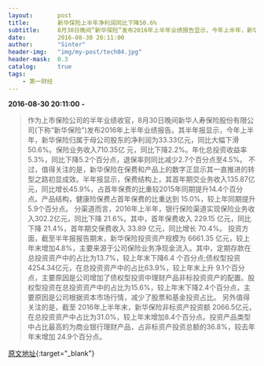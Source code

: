 ```yaml
---
layout:       post
title:        新华保险上半年净利润同比下降50.6% 
subtitle:     8月30日晚间“新华保险”发布2016年上半年业绩报告显示，今年上半年，新华保险归属于母公司股东的净利润为33.33亿元，同比大幅下滑50.6%。保险业务收入710.35亿 元，同比下降2.2%。
date:         2016-08-30 20:11:00
author:       "Sinter"
header-img:   "img/my-post/tech04.jpg"
header-mask:  0.3
catalog:      true
tags:
    - 第一财经
---
```


**2016-08-30 20:11:00**  **-**

> 作为上市保险公司的半年业绩收官，8月30日晚间新华人寿保险股份有限公司(下称“新华保险”)发布2016年上半年业绩报告。其半年报显示，今年上半年，新华保险归属于母公司股东的净利润为33.33亿元，同比大幅下滑50.6%。保险业务收入710.35亿 元，同比下降2.2%。年化总投资收益率5.3%，同比下降5.2个百分点，退保率则同比减少2.7个百分点至4.5%。
不过，值得关注的是，新华保险在保费和产品上的数字正显示其一直推进的转型之路初显成效。半年报显示，保费结构上，其首年期交业务收入135.87亿元，同比增长45.9%，占首年保费的比重较2015年同期提升14.4个百分点。产品结构，健康险保费占首年保费的比重达到 15.0%，较上年同期提升5.9个百分点。
分渠道而言，2016年上半年，银行保险渠道实现保险业务收入302.2亿元，同比下降 21.6%。其中，首年保费收入 229.15 亿元，同比下降 21.4%，首年期交保费收入 33.89 亿元，同比增长 70.4%。
投资方面，截至半年报报告期末，新华保险投资资产规模为 6661.35 亿元，较上年末增加4.8%，主要来源于公司保险业务净现金流入。其中，定期存款在总投资资产中的占比为13.7%，较上年末下降6.4 个百分点;债权型投资 4254.34亿元，在总投资资产中的占比63.9%，较上年末上升 9.1个百分点，主要原因是公司增加了债权型投资中理财产品非标投资资产的配置。股权型投资在总投资资产中的占比为15.6%，较上年末下降2.4个百分点，主要原因是公司根据资本市场行情，减少了股票和基金投资占比。
另外值得关注的是，截至 2016年上半年末，新华保险非标资产投资额 2066.5亿元，在总投资资产中占比为31.0%，较上年末增加8.4个百分点。投资产品类型中占比最高的为商业银行理财产品，占非标资产投资总额的36.8%，较去年年末增加 24.9个百分点。


[原文地址](http://www.yicai.com/news/5079046.html){:target="_blank"}


